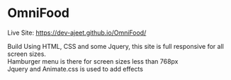 # OmniFood
Live Site: https://dev-ajeet.github.io/OmniFood/


Build Using HTML, CSS and some Jquery, this site is full responsive for all screen sizes. <br>
Hamburger menu is there for screen sizes less than 768px <br>
Jquery and Animate.css is used to add effects <br>
 <br>

